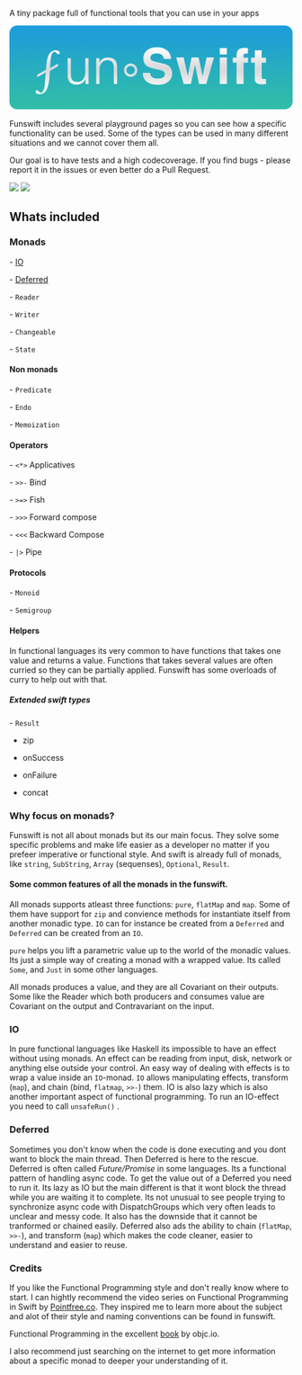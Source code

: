 A tiny package full of functional tools that you can use in your apps



!["Logo"](https://github.com/konrad1977/funswift/blob/main/Images/logo.png)



Funswift includes several playground pages so you can see how a specific functionality can be used. Some of the types can be used in many different situations and we cannot cover them all. 

Our goal is to have tests and a high codecoverage. If you find bugs - please report it in the issues or even better do a Pull Request.



![](https://img.shields.io/github/license/konrad1977/funswift) ![](https://img.shields.io/github/languages/top/konrad1977/funswift)


## Whats included

### Monads

\- [IO](#IO)

\- [Deferred](#deferred)

\- `Reader`

\- `Writer`

\- `Changeable`

\- `State`

#### Non monads

\- `Predicate`

\- `Endo`

\- `Memoization`

#### Operators

\- `<*>`  Applicatives 

\- `>>-`  Bind 

\- `>=>`  Fish

\- `>>>`  Forward compose 

\- `<<<`  Backward Compose 

\- `|>`  Pipe

#### Protocols

\- `Monoid`

\- `Semigroup`

#### Helpers

In functional languages its very common to have functions that takes one value and returns a value. Functions that takes several values are often curried so they can be partially applied. Funswift has some overloads of curry to help out with that.

##### Extended swift types

\- `Result`

- zip

- onSuccess   

- onFailure

- concat

### Why focus on monads?

Funswift is not all about monads but its our main focus. They solve some specific problems and make life easier as a developer no matter if you prefeer imperative or functional style. And swift is already full of monads, like `string`, `SubString`, `Array` (sequenses), `Optional`, `Result`.

#### Some common features of all the monads in the funswift.

All monads supports atleast three functions: `pure`, `flatMap` and `map`. Some of them have support for `zip` and convience methods for instantiate itself from another monadic type. `IO` can for instance be created from a `Deferred` and `Deferred` can be created from an `IO`.

`pure` helps you lift a parametric value up to the world of the monadic values. Its just a simple way of creating a monad with a wrapped value. Its called `Some`, and `Just` in some other languages.

All monads produces a value, and they are all Covariant on their outputs. Some like the Reader which both producers and consumes value are Covariant on the output and Contravariant on the input. 

### IO

In pure functional languages like Haskell its impossible to have an effect without using monads. An effect can be reading from input, disk, network or anything else outside your control. An easy way of dealing with effects is to wrap a value inside an `IO`-monad. `IO` allows manipulating effects, transform (`map`), and chain (bind, `flatmap`, `>>-`) them. IO is also lazy which is also another important aspect of functional programming. To run an IO-effect you need to call `unsafeRun()` . 

### Deferred

Sometimes you don't know when the code is done executing and you dont want to block the main thread. Then Deferred is here to the rescue. Deferred is often called *Future/Promise* in some languages. Its a functional pattern of handling async code. To get the value out of a Deferred you need to run it. Its lazy as IO but the main different is that it wont block the thread while you are waiting it to complete. Its not unusual to see people trying to synchronize async code with DispatchGroups which very often leads to unclear and messy code. It also has the downside that it cannot be tranformed or chained easily. Deferred also ads the ability to chain (`flatMap`, `>>-`), and transform (`map`) which makes the code cleaner, easier to understand and easier to reuse. 

### Credits

If you like the Functional Programming style and don't really know where to start. I can hightly recommend the video series on Functional Programming in Swift by [Pointfree.co](https://www.pointfree.co). They inspired me to learn more about the subject and alot of their style and naming conventions can be found in funswift.

Functional Programming in the excellent [book](https://www.objc.io/books/functional-swift/) by objc.io. 

I also recommend just searching on the internet to get more information about a specific monad to deeper your understanding of it. 
